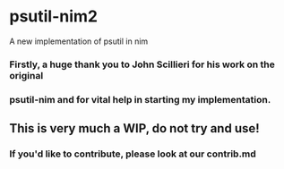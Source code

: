 # psutil-nim2
A new implementation of psutil in nim

### Firstly, a huge thank you to John Scillieri for his work on the original 
### psutil-nim and for vital help in starting my implementation. 

## This is very much a WIP, do not try and use!

### If you'd like to contribute, please look at our contrib.md
